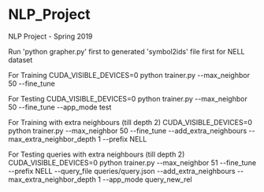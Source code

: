 # NLP_Project

NLP Project - Spring 2019

Run 'python grapher.py' first to generated 'symbol2ids' file first for NELL dataset

For Training
CUDA_VISIBLE_DEVICES=0 python trainer.py --max_neighbor 50 --fine_tune

For Testing
CUDA_VISIBLE_DEVICES=0 python trainer.py --max_neighbor 50 --fine_tune --app_mode test

For Training with extra neighbours (till depth 2)
CUDA_VISIBLE_DEVICES=0 python trainer.py --max_neighbor 50 --fine_tune --add_extra_neighbours --max_extra_neighbor_depth 1 --prefix NELL

For Testing queries with extra neighbours (till depth 2)
CUDA_VISIBLE_DEVICES=0 python trainer.py --max_neighbor 51 --fine_tune --prefix NELL --query_file queries/query.json --add_extra_neighbours --max_extra_neighbor_depth 1 --app_mode query_new_rel